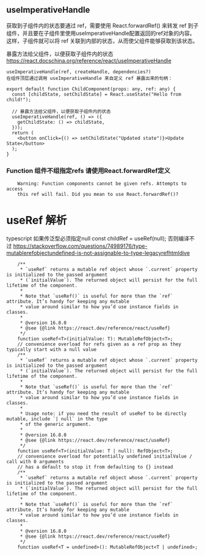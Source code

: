## useImperativeHandle

获取到子组件内的状态要通过 ref，需要使用 React.forwardRef() 来转发 ref
到子组件，并且要在子组件里使用useImperativeHandle配置返回的ref对象的内容。
这样，子组件就可以将 ref 关联到内部的状态，从而使父组件能够获取到该状态。

暴露方法给父组件，以便获取子组件内的状态
https://react.docschina.org/reference/react/useImperativeHandle

```
useImperativeHandle(ref, createHandle, dependencies?) 
在组件顶层通过调用 useImperativeHandle 来自定义 ref 暴露出来的句柄：

export default function ChildComponent(props: any, ref: any) {
  const [childState, setChildState] = React.useState("Hello from child!");

  // 暴露方法给父组件，以便获取子组件内的状态
  useImperativeHandle(ref, () => ({
    getChildState: () => childState,
  }));
  return (
    <button onClick={() => setChildState("Updated state")}>Update State</button>
  );
}
```

### Function 组件不组指定refs 请使用React.forwardRef定义

        Warning: Function components cannot be given refs. Attempts to access
        this ref will fail. Did you mean to use React.forwardRef()?



# useRef 解析
typescript 如果传泛型必须指定null
const childRef = useRef<LocationChildRef>(null);
否则编译不过
https://stackoverflow.com/questions/74989176/type-mutablerefobjectundefined-is-not-assignable-to-type-legacyrefhtmldive

```agsl
    /**
     * `useRef` returns a mutable ref object whose `.current` property is initialized to the passed argument
     * (`initialValue`). The returned object will persist for the full lifetime of the component.
     *
     * Note that `useRef()` is useful for more than the `ref` attribute. It’s handy for keeping any mutable
     * value around similar to how you’d use instance fields in classes.
     *
     * @version 16.8.0
     * @see {@link https://react.dev/reference/react/useRef}
     */
    function useRef<T>(initialValue: T): MutableRefObject<T>;
    // convenience overload for refs given as a ref prop as they typically start with a null value
    /**
     * `useRef` returns a mutable ref object whose `.current` property is initialized to the passed argument
     * (`initialValue`). The returned object will persist for the full lifetime of the component.
     *
     * Note that `useRef()` is useful for more than the `ref` attribute. It’s handy for keeping any mutable
     * value around similar to how you’d use instance fields in classes.
     *
     * Usage note: if you need the result of useRef to be directly mutable, include `| null` in the type
     * of the generic argument.
     *
     * @version 16.8.0
     * @see {@link https://react.dev/reference/react/useRef}
     */
    function useRef<T>(initialValue: T | null): RefObject<T>;
    // convenience overload for potentially undefined initialValue / call with 0 arguments
    // has a default to stop it from defaulting to {} instead
    /**
     * `useRef` returns a mutable ref object whose `.current` property is initialized to the passed argument
     * (`initialValue`). The returned object will persist for the full lifetime of the component.
     *
     * Note that `useRef()` is useful for more than the `ref` attribute. It’s handy for keeping any mutable
     * value around similar to how you’d use instance fields in classes.
     *
     * @version 16.8.0
     * @see {@link https://react.dev/reference/react/useRef}
     */
    function useRef<T = undefined>(): MutableRefObject<T | undefined>;
```



